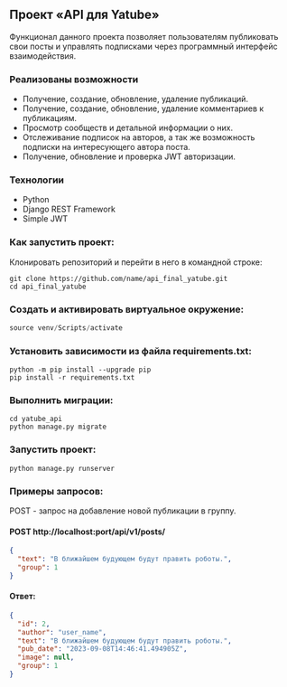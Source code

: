 ## Проект «API для Yatube»

Функционал данного проекта позволяет пользователям публиковать свои посты и управлять подписками через программный интерфейс взаимодействия.

### Реализованы возможности

- Получение, создание, обновление, удаление публикаций.
- Получение, создание, обновление, удаление комментариев к публикациям.
- Просмотр сообществ и детальной информации о них.
- Отслеживание подписок на авторов, а так же возможность подписки на интересующего автора поста.
- Получение, обновление и проверка JWT авторизации.

### Технологии

- Python
- Django REST Framework
- Simple JWT

### Как запустить проект:

Клонировать репозиторий и перейти в него в командной строке:
```
git clone https://github.com/name/api_final_yatube.git
cd api_final_yatube
```

### Cоздать и активировать виртуальное окружение:

```python -m venv venv
source venv/Scripts/activate
```

### Установить зависимости из файла requirements.txt:

```
python -m pip install --upgrade pip
pip install -r requirements.txt
```

### Выполнить миграции:

```
cd yatube_api
python manage.py migrate
```

### Запустить проект:

```
python manage.py runserver
```

### Примеры запросов:

POST - запрос на добавление новой публикации в группу.
#### POST http://localhost:port/api/v1/posts/

```json
{
  "text": "В ближайшем будующем будут править роботы.",
  "group": 1
}
```


#### Ответ:

```json
{
  "id": 2,
  "author": "user_name",
  "text": "В ближайшем будующем будут править роботы.",
  "pub_date": "2023-09-08T14:46:41.494905Z",
  "image": null,
  "group": 1
}
```
